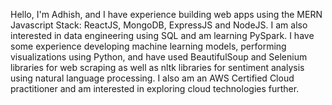 Hello, I'm Adhish, and I have experience building web apps using the MERN Javascript Stack: ReactJS, MongoDB, ExpressJS and NodeJS. I am also interested in data engineering using SQL and am learning PySpark. I have some experience developing machine learning models, performing visualizations using Python, and have used BeautifulSoup and Selenium libraries for web scraping as well as nltk libraries for sentiment analysis using natural language processing. I also am an AWS Certified Cloud practitioner and am interested in exploring cloud technologies further.

<!--
**Adhishg704/Adhishg704** is a ✨ _special_ ✨ repository because its `README.md` (this file) appears on your GitHub profile.

Here are some ideas to get you started:

- 🔭 I’m currently working on ...
- 🌱 I’m currently learning ...
- 👯 I’m looking to collaborate on ...
- 🤔 I’m looking for help with ...
- 💬 Ask me about ...
- 📫 How to reach me: ...
- 😄 Pronouns: ...
- ⚡ Fun fact: ...
-->
